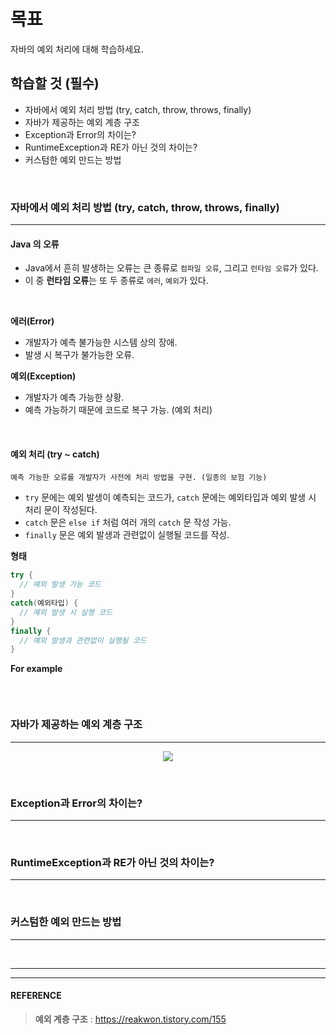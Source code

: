 
# 목표
자바의 예외 처리에 대해 학습하세요.
<br>

## 학습할 것 (필수)
- 자바에서 예외 처리 방법 (try, catch, throw, throws, finally)
- 자바가 제공하는 예외 계층 구조
- Exception과 Error의 차이는?
- RuntimeException과 RE가 아닌 것의 차이는?
- 커스텀한 예외 만드는 방법
<br>


### 자바에서 예외 처리 방법 (try, catch, throw, throws, finally)
---
  #### Java 의 오류
  - Java에서 흔히 발생하는 오류는 큰 종류로 `컴파일 오류`, 그리고 `런타임 오류`가 있다.
  - 이 중 **런타임 오류**는 또 두 종류로 `에러`, `예외`가 있다.
<br>

  **에러(Error)**
  - 개발자가 예측 불가능한 시스템 상의 장애.
  - 발생 시 복구가 불가능한 오류.
  
  **예외(Exception)**
  - 개발자가 예측 가능한 상황.
  - 예측 가능하기 때문에 코드로 복구 가능. (예외 처리)
<br>

  #### 예외 처리 (try ~ catch)
    예측 가능한 오류를 개발자가 사전에 처리 방법을 구현. (일종의 보험 기능)
  - `try` 문에는 예외 발생이 예측되는 코드가, `catch` 문에는 예외타입과 예외 발생 시 처리 문이 작성된다.
  - `catch` 문은 `else if` 처럼 여러 개의 `catch` 문 작성 가능.
  - `finally` 문은 예외 발생과 관련없이 실행될 코드를 작성.

  **형태**
  ```java
  try {
    // 예외 발생 가능 코드
  }
  catch(예외타입) {
    // 예외 발생 시 실행 코드
  }
  finally {
    // 예외 발생과 관련없이 실행될 코드
  }
  ```

  **For example**
  ```java

  ```

    

<br>


### 자바가 제공하는 예외 계층 구조
---
  <p align="center"><img src="https://github.com/SeungTaeGit/Language/assets/129585999/b8eb6a62-3a04-482c-900c-484cfe80c7e1"></p>
<br>


### Exception과 Error의 차이는?
---
<br>


### RuntimeException과 RE가 아닌 것의 차이는?
---
<br>


### 커스텀한 예외 만드는 방법
---
<br>


___
___
#### REFERENCE
> **예외 계층 구조** : https://reakwon.tistory.com/155 <br>
